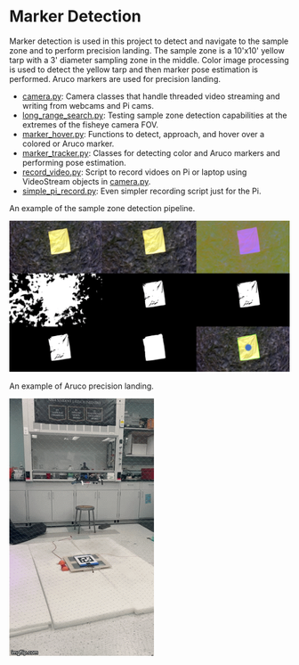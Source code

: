 # Marker Detection

Marker detection is used in this project to detect and navigate to the sample zone and to perform precision landing. 
The sample zone is a 10'x10' yellow tarp with a 3' diameter sampling zone in the middle. Color image processing is 
used to detect the yellow tarp and then marker pose estimation is performed. Aruco markers are used for precision landing.

- [camera.py](camera.py): Camera classes that handle threaded video streaming and writing from webcams and Pi cams.
- [long_range_search.py](long_range_search.py): Testing sample zone detection capabilities at the extremes of the fisheye camera FOV.
- [marker_hover.py](marker_hover.py): Functions to detect, approach, and hover over a colored or Aruco marker. 
- [marker_tracker.py](marker_tracker.py): Classes for detecting color and Aruco markers and performing pose estimation.
- [record_video.py](record_video.py): Script to record vidoes on Pi or laptop using VideoStream objects in [camera.py](camera.py).
- [simple_pi_record.py](simple_pi_record.py): Even simpler recording script just for the Pi.

An example of the sample zone detection pipeline.

![Sample zone detection pipeline](../images/sample_zone_detection.png)

An example of Aruco precision landing.

![Aruco precision landing](../images/aruco_precision_land.gif)
